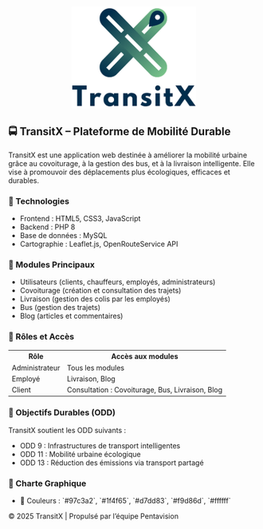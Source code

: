 <p align="center">
  <img src="./logo.png" alt="TransitX Logo" width="250"/>
</p>
<h2><strong>🚍 TransitX – Plateforme de Mobilité Durable</strong></h2>

<p>TransitX est une application web destinée à améliorer la mobilité urbaine grâce au covoiturage, à la gestion des bus, et à la livraison intelligente. Elle vise à promouvoir des déplacements plus écologiques, efficaces et durables.</p>

<h3>🔧 Technologies</h3>
<ul>
  <li>Frontend : HTML5, CSS3, JavaScript</li>
  <li>Backend : PHP 8</li>
  <li>Base de données : MySQL</li>
  <li>Cartographie : Leaflet.js, OpenRouteService API</li>
</ul>

<h3>🧩 Modules Principaux</h3>
<ul>
  <li>Utilisateurs (clients, chauffeurs, employés, administrateurs)</li>
  <li>Covoiturage (création et consultation des trajets)</li>
  <li>Livraison (gestion des colis par les employés)</li>
  <li>Bus (gestion des trajets)</li>
  <li>Blog (articles et commentaires)</li>
</ul>

<h3>👥 Rôles et Accès</h3>
<table>
  <tr>
    <th>Rôle</th>
    <th>Accès aux modules</th>
  </tr>
  <tr>
    <td>Administrateur</td>
    <td>Tous les modules</td>
  </tr>
  <tr>
    <td>Employé</td>
    <td>Livraison, Blog</td>
  </tr>
  <tr>
    <td>Client</td>
    <td>Consultation : Covoiturage, Bus, Livraison, Blog</td>
  </tr>
</table>

<h3>🎯 Objectifs Durables (ODD)</h3>
<p>TransitX soutient les ODD suivants :</p>
<ul>
  <li>ODD 9 : Infrastructures de transport intelligentes</li>
  <li>ODD 11 : Mobilité urbaine écologique</li>
  <li>ODD 13 : Réduction des émissions via transport partagé</li>
</ul>

<h3>🎨 Charte Graphique</h3>
<ul>
  <li>🎨 Couleurs : `#97c3a2`, `#1f4f65`, `#d7dd83`, `#f9d86d`, `#ffffff`</li>
</ul>

<p>© 2025 TransitX | Propulsé par l’équipe Pentavision</p>
